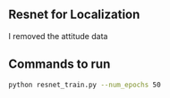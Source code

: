 ## Resnet for Localization

I removed the attitude data



## Commands to run


```bash
python resnet_train.py --num_epochs 50

```
